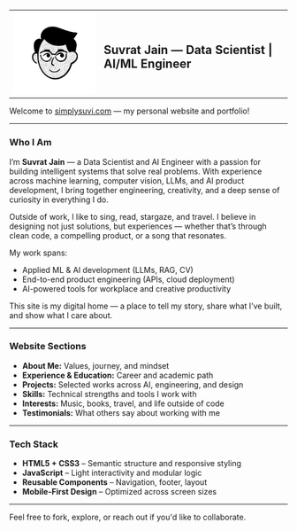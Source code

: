 <table style="border: none;">
  <tr>
    <td style="border: none;" width="150">
      <img src="assets/my-face-transparent.png" alt="Suvrat Jain Logo" width="150" />
    </td>
    <td style="border: none;">
      <h2>Suvrat Jain — Data Scientist | AI/ML Engineer</h2>
    </td>
  </tr>
</table>



Welcome to [simplysuvi.com](https://simplysuvi.com) — my personal website and portfolio!

---

### Who I Am

I’m **Suvrat Jain** — a Data Scientist and AI Engineer with a passion for building intelligent systems that solve real problems. With experience across machine learning, computer vision, LLMs, and AI product development, I bring together engineering, creativity, and a deep sense of curiosity in everything I do.

Outside of work, I like to sing, read, stargaze, and travel. I believe in designing not just solutions, but experiences — whether that’s through clean code, a compelling product, or a song that resonates. 

My work spans:
- Applied ML & AI development (LLMs, RAG, CV)
- End-to-end product engineering (APIs, cloud deployment)
- AI-powered tools for workplace and creative productivity

This site is my digital home — a place to tell my story, share what I’ve built, and show what I care about.

---

### Website Sections

- **About Me:** Values, journey, and mindset
- **Experience & Education:** Career and academic path
- **Projects:** Selected works across AI, engineering, and design
- **Skills:** Technical strengths and tools I work with
- **Interests:** Music, books, travel, and life outside of code
- **Testimonials:** What others say about working with me

---

### Tech Stack

- **HTML5 + CSS3** – Semantic structure and responsive styling
- **JavaScript** – Light interactivity and modular logic
- **Reusable Components** – Navigation, footer, layout
- **Mobile-First Design** – Optimized across screen sizes

---

Feel free to fork, explore, or reach out if you'd like to collaborate.
